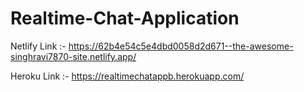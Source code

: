 # Realtime-Chat-Application

Netlify Link :- https://62b4e54c5e4dbd0058d2d671--the-awesome-singhravi7870-site.netlify.app/



Heroku Link :- https://realtimechatappb.herokuapp.com/
